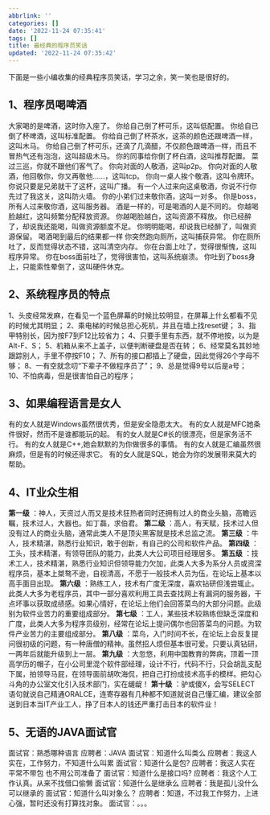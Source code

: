 ```yaml
---
abbrlink: ''
categories: []
date: '2022-11-24 07:35:41'
tags: []
title: 最经典的程序员笑话
updated: '2022-11-24 07:35:42'
---
```

下面是一些小编收集的经典程序员笑话，学习之余，笑一笑也是很好的。

## 1、程序员喝啤酒

大家喝的是啤酒，这时你入座了。
你给自己倒了杯可乐，这叫低配置。
你给自已倒了杯啤酒，这叫标准配置。
你给自己倒了杯茶水，这茶的颜色还跟啤酒一样，这叫木马。
你给自己倒了杯可乐，还滴了几滴醋，不仅颜色跟啤酒一样，而且不冒热气还有泡泡，这叫超级木马。
你的同事给你倒了杯白酒，这叫推荐配置。
菜过三巡，你就不跟他们客气了。
你向对面的人敬酒，这叫p2p。
你向对面的人敬酒，他回敬你，你又再敬他……，这叫tcp。
你向一桌人挨个敬酒，这叫令牌环。
你说只要是兄弟就干了这杯，这叫广播。
有一个人过来向这桌敬酒，你说不行你先过了我这关，这叫防火墙。
你的小弟们过来敬你酒，这叫一对多。
你是boss，所有人过来敬你酒，这叫服务器。
酒是一样的，可是喝酒的人是不同的。
你越喝脸越红，这叫频繁分配释放资源。
你越喝脸越白，这叫资源不释放。
你已经醉了，却说我还能喝，叫做资源额度不足。
你明明能喝，却说我已经醉了，叫做资源保留。
喝酒喝到最后的结果都一样
你突然跑向厕所，这叫捕获异常。
你在厕所吐了，反而觉得状态不错，这叫清空内存。
你在台面上吐了，觉得很惭愧，这叫程序异常。
你在boss面前吐了，觉得很害怕，这叫系统崩溃。
你吐到了boss身上，只能索性晕倒了，这叫硬件休克。

## 

## 2、系统程序员的特点

1、头皮经常发麻，在看见一个蓝色屏幕的时候比较明显，在屏幕上什幺都看不见的时候尤其明显；
2、乘电梯的时候总担心死机，并且在墙上找reset键；
3、指甲特别长，因为按F7到F12比较省力；
4、只要手里有东西，就不停地按，以为是Alt-F、S；
5、机箱从来不上盖子，以便判断硬盘是否在转；
6、经常莫名其妙地跟踪别人，手里不停按F10；
7、所有的接口都插上了硬盘，因此觉得26个字母不够；
8、一有空就念叨“下辈子不做程序员了”；
9、总是觉得9号以后是a号；
10、不怕病毒，但是很害怕自己的程序；

## 

## 3、如果编程语言是女人

有的女人就是Windows虽然很优秀，但是安全隐患太大。
有的女人就是MFC她条件很好，然而不是谁都能玩的起。
有的女人就是C#长的很漂亮，但是家务活不行。
有的女人就是C++,她会默默的为你做很多的事情。
有的女人就是汇编虽然很麻烦，但是有的时候还得求它。
有的女人就是SQL，她会为你的发展带来莫大的帮助。

## 

## 4、IT业众生相

**第一级** ：神人，天资过人而又是技术狂热者同时还拥有过人的商业头脑，高瞻远瞩，技术过人，大器也。如丁磊，求伯君。
**第二级** ：高人，有天赋，技术过人但没有过人的商业头脑，通常此类人不是顶尖黑客就是技术总监之流。
**第三级** ：牛人，技术精湛，熟悉行业知识，敢于创新，有自己的公司和软件产品。
**第四级** ：工头，技术精湛，有领导团队的能力，此类人大公司项目经理居多。
**第五级** ：技术工人，技术精湛，熟悉行业知识但领导能力欠加，此类人大多为系分人员或资深程序员，基本上桀骜不逊，自视清高，不愿于一般技术人员为伍，在论坛上基本以高手面目出现。
**第六级** ：熟练工人，技术有广度无深度，喜欢钻研但浅尝辄止。此类人大多为老程序员，其中一部分喜欢利用工具去查找网上有漏洞的服务器，干点坏事以获取成绩感。如果心情好，在论坛上他们会回答菜鸟的大部分问题。此级别为软件业苦力的重要组成部分。
**第七级** ：工人，某些技术较熟练但缺乏深度和广度，此类人大多为程序员级别，经常在论坛上提问偶尔也回答菜鸟的问题。为软件产业苦力的主要组成部分。
**第八级** ：菜鸟，入门时间不长，在论坛上会反复提问很初级的问题，有一种唐僧的精神。虽然招人烦但基本很可爱。只要认真钻研，一两年后就能升级到上一层。
**第九级** ：大忽悠，利用中国教育的弊病，顶着一顶高学历的帽子，在小公司里混个软件部经理，设计不行，代码不行，只会胡乱支配下属，拍领导马屁，在领导面前胡吹海侃，把自己打扮成技术高手的模样。把勾心斗角的办公室文化引入技术部门，实在龌龊！
**第十级** ：驴或傻X，会写SELECT语句就说自己精通ORALCE，连寄存器有几种都不知道就说自己懂汇编，建议全部送到日本当IT产业工人，挣了日本人的钱还严重打击日本的软件业！

## 

## 5、无语的JAVA面试官

面试官：熟悉哪种语言
应聘者：JAVA
面试官：知道什么叫类么
应聘者：我这人实在，工作努力，不知道什么叫累
面试官：知道什么是包?
应聘者：我这人实在   平常不带包 也不用公司准备了
面试官：知道什么是接口吗?
应聘者：我这个人工作认真。从来不找借口偷懒
面试官：知道什么是继承么
应聘者：我是孤儿没什么可以继承的
面试官：知道什么叫对象么？
应聘者：知道，不过我工作努力，上进心强，暂时还没有打算找对象。
面试官：。。。
